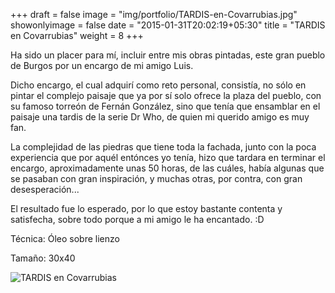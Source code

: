 +++
draft = false
image = "img/portfolio/TARDIS-en-Covarrubias.jpg"
showonlyimage = false
date = "2015-01-31T20:02:19+05:30"
title = "TARDIS en Covarrubias"
weight = 8
+++

Ha sido un placer para mí, incluir entre mis obras pintadas, este gran pueblo de Burgos por un encargo de mi amigo Luis.
<!--more-->

Dicho encargo, el cual adquirí como reto personal, consistía, no sólo en pintar el complejo paisaje que ya por sí solo ofrece la plaza del pueblo, con su famoso torreón de Fernán González, sino que tenía que ensamblar en el paisaje una tardis de la serie Dr Who, de quien mi querido amigo es muy fan.

La complejidad de las piedras que tiene toda la fachada, junto con la poca experiencia que por aquél entónces yo tenía, hizo que tardara en terminar el encargo, aproximadamente unas 50 horas, de las cuáles, había algunas que se pasaban con gran inspiración, y muchas otras, por contra, con gran desesperación...

El resultado fue lo esperado, por lo que estoy bastante contenta y satisfecha, sobre todo porque a mi amigo le ha encantado. :D

Técnica: Óleo sobre lienzo

Tamaño: 30x40

![TARDIS en Covarrubias](/img/portfolio/TARDIS-en-Covarrubias.jpg)
